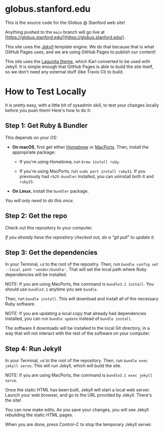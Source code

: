 # globus.stanford.edu

This is the source code for the Globus @ Stanford web site!

Anything pushed to the `main` branch will go live at [https://globus.stanford.edu/](https://globus.stanford.edu/).

This site uses the [Jekyll](https://jekyllrb.com) template engine.  We do that
because that is what GitHub Pages uses, and we are using GitHub Pages to
publish our content!

This site uses the [Lagunita theme](https://web.stanford.edu/group/webdev/lagunita/), which Karl converted to be used with Jekyll.  It is simple enough that GitHub Pages is able to build the site itself, so we don't need any external stuff (like Travis CI) to build.

# How to Test Locally

It is pretty easy, with a little bit of sysadmin skill, to test your changes
locally before you push them!  Here's how to do it:

## Step 1: Get Ruby & Bundler

This depends on your OS:

* **On macOS**, first get either [Homebrew](https://brew.sh) or [MacPorts](https://www.macports.org).  Then, install the appropriate package:

  * If you're using Homebrew, run `brew install ruby`.

  * If you're using MacPorts, run `sudo port install ruby31`.
    If you previously had `rb25-bundler` installed, you can uninstall both it
    and `ruby25`.

* **On Linux**, install the `bundler` package.

_You will only need to do this once._

## Step 2: Get the repo

Check out this repository to your computer.

_If you already have the repository checked out, do a "git pull" to update it._

## Step 3: Get the dependencies

In your Terminal, `cd` to the root of the repositry.  Then, run `bundle config
set --local path 'vendor/bundle'`.  That will set the local path where Ruby
dependencies will be installed.

NOTE: If you are using MacPorts, the command is `bundle3.1 install`.  You
should use `bundle3.1` anytime you see `bundle`.

Then, run `bundle install`.  This will download and install all of the
necessary Ruby software.

NOTE: If you are updating a local copy that already had dependencies installed,
you can run `bundle update` instead of `bundle install`.

The software it downloads will be installed to the local Git directory, in a
way that will not interact with the rest of the software on your computer.

## Step 4: Run Jekyll

In your Terminal, `cd` to the root of the repository.  Then, run `bundle exec
jekyll serve`.  This will run Jekyll, which will build the site.

NOTE: If you are using MacPorts, the command is `bundle3.1 exec jekyll serve`.

Once the static HTML has been built, Jekyll will start a local web server.
Launch your web browser, and go to the URL provided by Jekyll.  There's the
site!

You can now make edits.  As you save your changes, you will see Jekyll
rebuilding the static HTML pages.

When you are done, press Control-C to stop the temporary Jekyll server.
